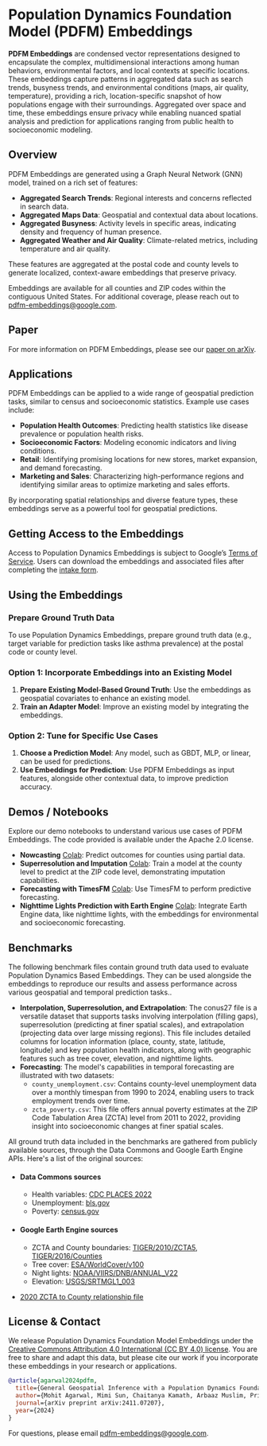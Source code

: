 # Population Dynamics Foundation Model (PDFM) Embeddings

**PDFM Embeddings** are condensed vector representations designed to encapsulate the complex, multidimensional interactions among human behaviors, environmental factors, and local contexts at specific locations. These embeddings capture patterns in aggregated data such as search trends, busyness trends, and environmental conditions (maps, air quality, temperature), providing a rich, location-specific snapshot of how populations engage with their surroundings. Aggregated over space and time, these embeddings ensure privacy while enabling nuanced spatial analysis and prediction for applications ranging from public health to socioeconomic modeling.

## Overview

PDFM Embeddings are generated using a Graph Neural Network (GNN) model, trained on a rich set of features:
- **Aggregated Search Trends**: Regional interests and concerns reflected in search data.
- **Aggregated Maps Data**: Geospatial and contextual data about locations.
- **Aggregated Busyness**: Activity levels in specific areas, indicating density and frequency of human presence.
- **Aggregated Weather and Air Quality**: Climate-related metrics, including temperature and air quality.

These features are aggregated at the postal code and county levels to generate localized, context-aware embeddings that preserve privacy.

Embeddings are available for all counties and ZIP codes within the contiguous United States. For additional coverage, please reach out to [pdfm-embeddings@google.com](mailto:pdfm-embeddings@google.com).

## Paper

For more information on PDFM Embeddings, please see our [paper on arXiv](https://arxiv.org/abs/2411.07207).

## Applications

PDFM Embeddings can be applied to a wide range of geospatial prediction tasks, similar to census and socioeconomic statistics. Example use cases include:

- **Population Health Outcomes**: Predicting health statistics like disease prevalence or population health risks.
- **Socioeconomic Factors**: Modeling economic indicators and living conditions.
- **Retail**: Identifying promising locations for new stores, market expansion, and demand forecasting.
- **Marketing and Sales**: Characterizing high-performance regions and identifying similar areas to optimize marketing and sales efforts.

By incorporating spatial relationships and diverse feature types, these embeddings serve as a powerful tool for geospatial predictions.

## Getting Access to the Embeddings

Access to Population Dynamics Embeddings is subject to Google’s [Terms of Service](https://policies.google.com/terms). Users can download the embeddings and associated files after completing the [intake form](https://docs.google.com/forms/d/e/1FAIpQLSeZLIqTCIx1-OiBzUnqXZpu_k5M223ZvMmqwQhMZ_0TkaWhEQ/viewform?usp=dialog).

## Using the Embeddings

### Prepare Ground Truth Data
To use Population Dynamics Embeddings, prepare ground truth data (e.g., target variable for prediction tasks like asthma prevalence) at the postal code or county level.

### Option 1: Incorporate Embeddings into an Existing Model
1. **Prepare Existing Model-Based Ground Truth**: Use the embeddings as geospatial covariates to enhance an existing model.
2. **Train an Adapter Model**: Improve an existing model by integrating the embeddings.

### Option 2: Tune for Specific Use Cases
1. **Choose a Prediction Model**: Any model, such as GBDT, MLP, or linear, can be used for predictions.
2. **Use Embeddings for Prediction**: Use PDFM Embeddings as input features, alongside other contextual data, to improve prediction accuracy.

## Demos / Notebooks

Explore our demo notebooks to understand various use cases of PDFM Embeddings. The code provided is available under the Apache 2.0 license.

- **Nowcasting** [Colab](https://colab.sandbox.google.com/github/google-research/population-dynamics/blob/master/notebooks/pdfm_nowcasting.ipynb): Predict outcomes for counties using partial data.
- **Superresolution and Imputation** [Colab](https://colab.sandbox.google.com/github/google-research/population-dynamics/blob/master/notebooks/pdfm_superresolution_and_imputation.ipynb): Train a model at the county level to predict at the ZIP code level, demonstrating imputation capabilities.
- **Forecasting with TimesFM** [Colab](https://colab.sandbox.google.com/github/google-research/population-dynamics/blob/master/notebooks/pdfm_timesfm_forecasting_final.ipynb): Use TimesFM to perform predictive forecasting.
- **Nighttime Lights Prediction with Earth Engine** [Colab](https://colab.sandbox.google.com/github/google-research/population-dynamics/blob/master/notebooks/pdfm_earth_engine.ipynb): Integrate Earth Engine data, like nighttime lights, with the embeddings for environmental and socioeconomic forecasting.

## Benchmarks

The following benchmark files contain ground truth data used to evaluate Population Dynamics Based Embeddings. They can be used alongside the embeddings to reproduce our results and assess performance across various geospatial and temporal prediction tasks..

- **Interpolation, Superresolution, and Extrapolation**: The conus27 file is a versatile dataset that supports tasks involving interpolation (filling gaps), superresolution (predicting at finer spatial scales), and extrapolation (projecting data over large missing regions). This file includes detailed columns for location information (place, county, state, latitude, longitude) and key population health indicators, along with geographic features such as tree cover, elevation, and nighttime lights.
- **Forecasting**: The model's capabilities in temporal forecasting are illustrated with two datasets:
  - `county_unemployment.csv`: Contains county-level unemployment data over a monthly timespan from 1990 to 2024, enabling users to track employment trends over time.
  - `zcta_poverty.csv`: This file offers annual poverty estimates at the ZIP Code Tabulation Area (ZCTA) level from 2011 to 2022, providing insight into socioeconomic changes at finer spatial scales.

All ground truth data included in the benchmarks are gathered from publicly available sources, through the Data Commons and Google Earth Engine APIs. Here's a list of the original sources:

- #### Data Commons sources 
  - Health variables: [CDC PLACES 2022](https://data.cdc.gov/500-Cities-Places/PLACES-ZCTA-Data-GIS-Friendly-Format-2022-release/c76y-7pzg/about_data) 
  - Unemployment: [bls.gov](http://bls.gov)
  - Poverty: [census.gov](https://www.census.gov/programs-surveys/acs/data/data-via-ftp.html)

- #### Google Earth Engine sources
  - ZCTA and County boundaries: [TIGER/2010/ZCTA5](https://developers.google.com/earth-engine/datasets/catalog/TIGER_2010_ZCTA5#terms-of-use), [TIGER/2016/Counties](https://developers.google.com/earth-engine/datasets/catalog/TIGER_2016_Counties)
  - Tree cover: [ESA/WorldCover/v100](https://developers.google.com/earth-engine/datasets/catalog/ESA_WorldCover_v100)
  - Night lights: [NOAA/VIIRS/DNB/ANNUAL_V22](https://developers.google.com/earth-engine/datasets/catalog/NOAA_VIIRS_DNB_ANNUAL_V22)
  - Elevation: [USGS/SRTMGL1_003](https://developers.google.com/earth-engine/datasets/catalog/USGS_SRTMGL1_003)
- [2020 ZCTA to County relationship file](https://www2.census.gov/geo/docs/maps-data/data/rel2020/zcta520/tab20_zcta520_county20_natl.txt)



## License & Contact

We release Population Dynamics Foundation Model Embeddings under the [Creative Commons Attribution 4.0 International (CC BY 4.0) license](https://creativecommons.org/licenses/by/4.0/). You are free to share and adapt this data, but please cite our work if you incorporate these embeddings in your research or applications.

```bibtex
@article{agarwal2024pdfm,
  title={General Geospatial Inference with a Population Dynamics Foundation Model},
  author={Mohit Agarwal, Mimi Sun, Chaitanya Kamath, Arbaaz Muslim, Prithul Sarker, Joydeep Paul, Hector Yee, Marcin Sieniek, Kim Jablonski, Yael Mayer, David Fork, Sheila de Guia, Jamie McPike, Adam Boulanger, Tomer Shekel, David Schottlander, Yao Xiao, Manjit Chakravarthy Manukonda, Yun Liu, Neslihan Bulut, Sami Abu-el-haija, Arno Eigenwillig, Parth Kothari, Bryan Perozzi, Monica Bharel, Von Nguyen, Luke Barrington, Niv Efron, Yossi Matias, Greg Corrado, Krish Eswaran, Shruthi Prabhakara, Shravya Shetty, Gautam Prasad},
  journal={arXiv preprint arXiv:2411.07207},
  year={2024}
}
```
For questions, please email pdfm-embeddings@google.com.
